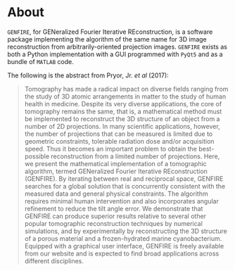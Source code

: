 # About
`GENFIRE`, for GENeralized Fourier Iterative REconstruction, is a software package implementing the algorithm of the same name for 3D image reconstruction from arbitrarily-oriented projection images. `GENFIRE` exists as both a Python implementation with a GUI programmed with `PyQt5` and as a bundle of `MATLAB` code.

The following is the abstract from Pryor, Jr. *et al* (2017):

>Tomography has made a radical impact on diverse fields ranging from the study of 3D atomic arrangements in matter to the study of human health in medicine. Despite its very diverse applications, the core of tomography remains the same, that is, a mathematical method must be implemented to reconstruct the 3D structure of an object from a number of 2D projections. In many scientific applications, however, the number of projections that can be measured is limited due to geometric constraints, tolerable radiation dose and/or acquisition speed. Thus it becomes an important problem to obtain the best-possible reconstruction from a limited number of projections. Here, we present the mathematical implementation of a tomographic algorithm, termed GENeralized Fourier Iterative REconstruction (GENFIRE). By iterating between real and reciprocal space, GENFIRE searches for a global solution that is concurrently consistent with the measured data and general physical constraints. The algorithm requires minimal human intervention and also incorporates angular refinement to reduce the tilt angle error. We demonstrate that GENFIRE can produce superior results relative to several other popular tomographic reconstruction techniques by numerical simulations, and by experimentally by reconstructing the 3D structure of a porous material and a frozen-hydrated marine cyanobacterium. Equipped with a graphical user interface, GENFIRE is freely available from our website and is expected to find broad applications across different disciplines.
